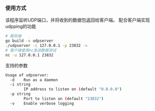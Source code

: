 ### 使用方式
该程序监听UDP端口，并将收到的数据包返回给客户端。
配合客户端实现udpping的功能
```bash
# 服务端
go build -o udpserver
./udpserver -i 127.0.0.1 -p 23832 -v
# 客户端使用nc发送数据测试
nc -u 127.0.0.1 23832

```
支持的参数
```bash
Usage of udpserver:
  -d    Run as a daemon
  -i string
        IP address to listen on (default "0.0.0.0")
  -p string
        Port to listen on (default "23832")
  -v    Enable verbose logging
```